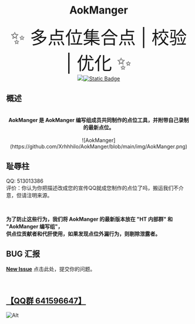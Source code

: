 <div align="center">

# AokManger
<font size="7">✨ 多点位集合点 | 校验 | 优化 ✨</font><br>
<a href="https://github.com/Xrhhhilo/AokManger/commits/main"><img src="https://img.shields.io/github/last-commit/Xrhhhilo/AokManger?label=Last%20Commit&logo=Github&style=flat-square"></a>[![Static Badge](https://img.shields.io/badge/QQ%20%E7%BE%A4-641596647-green?style=flat-square)](http://qm.qq.com/cgi-bin/qm/qr?_wv=1027&k=OAq2sc9yqgXzipp_Csr6jJXVpz6DUCm2&authKey=MK1LLCNDnGSZOLMAV5DrU%2BCr8qDccmFi3U6QGbj1wM%2F9x7Lk5HoT193wx2BBgju3&noverify=0&group_code=641596647)

</div>

## 概述

<div align="center">

<br>
<strong>AokManger 是 AokManger 编写组成员共同制作的点位工具，并附带自己录制的最新点位。</strong><br>
<br>
![AokManger](https://github.com/Xrhhhilo/AokManger/blob/main/img/AokManger.png)

</div>

## 耻辱柱

QQ: 513013386  
评价：你认为你把描述改成您的宣传QQ就成您制作的点位了吗，搬运我们不介意，但请注明来源。

<br>

<strong>为了防止这些行为，我们将 AokManger 的最新版本放在 "HT 内部群" 和 "AokManger 编写组"，</strong>  
<strong>供点位贡献者和代肝使用，如果发现点位外漏行为，则剔除泄露者。</strong>

## BUG 汇报

[**New Issue**](https://github.com/Xrhhhilo/AokManger/issues/new) 点击此处，提交你的问题。

<br>

## [【QQ群 641596647】](https://hacktools.store/qqgroup)
![Alt](https://repobeats.axiom.co/api/embed/92453ea2e7d1e4a43c6b5f45a151ce87ce0db261.svg "Repobeats analytics image")